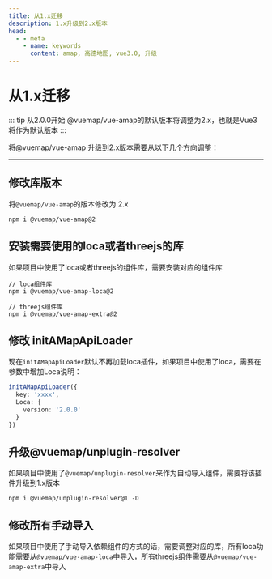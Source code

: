 ```yaml
---
title: 从1.x迁移
description: 1.x升级到2.x版本
head:
  - - meta
    - name: keywords
      content: amap, 高德地图, vue3.0, 升级
---
```


# 从1.x迁移

::: tip
从2.0.0开始 @vuemap/vue-amap的默认版本将调整为2.x，也就是Vue3将作为默认版本
:::

将@vuemap/vue-amap 升级到2.x版本需要从以下几个方向调整：

---

## 修改库版本

将``@vuemap/vue-amap``的版本修改为 2.x
```shell
npm i @vuemap/vue-amap@2
```

## 安装需要使用的loca或者threejs的库

如果项目中使用了loca或者threejs的组件库，需要安装对应的组件库

```shell
// loca组件库
npm i @vuemap/vue-amap-loca@2

// threejs组件库
npm i @vuemap/vue-amap-extra@2
```


## 修改 initAMapApiLoader

现在``initAMapApiLoader``默认不再加载loca插件，如果项目中使用了loca，需要在参数中增加Loca说明：
````typescript
initAMapApiLoader({
  key: 'xxxx',
  Loca: {
    version: '2.0.0'
  }
})
````

## 升级@vuemap/unplugin-resolver

如果项目中使用了```@vuemap/unplugin-resolver```来作为自动导入组件，需要将该插件升级到1.x版本

```shell
npm i @vuemap/unplugin-resolver@1 -D
```

## 修改所有手动导入

如果项目中使用了手动导入依赖组件的方式的话，需要调整对应的库，所有loca功能需要从``@vuemap/vue-amap-loca``中导入，所有threejs组件需要从``@vuemap/vue-amap-extra``中导入

